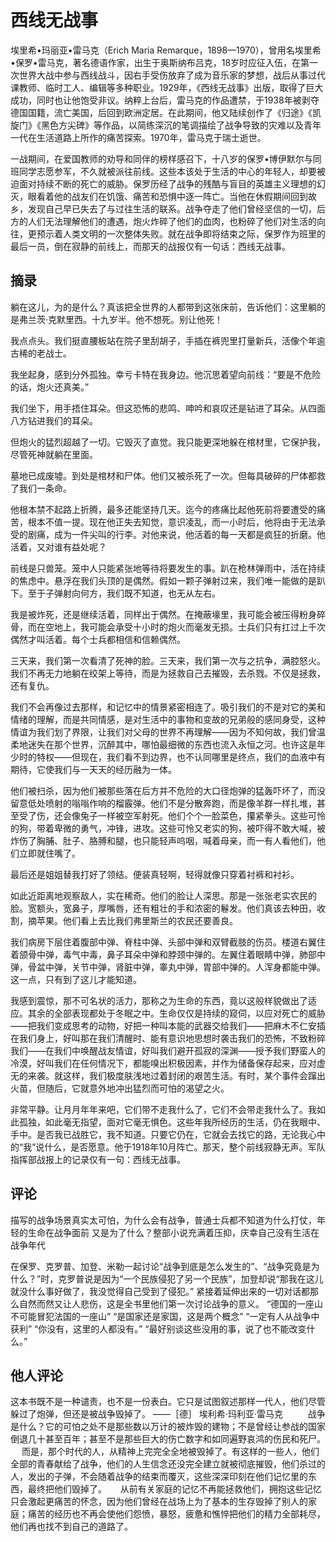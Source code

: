 # 西线无战事

埃里希•玛丽亚•雷马克（Erich Maria Remarque，1898—1970），曾用名埃里希•保罗•雷马克，著名德语作家，出生于奥斯纳布吕克，18岁时应征入伍，在第一次世界大战中参与西线战斗，因右手受伤放弃了成为音乐家的梦想，战后从事过代课教师、临时工人、编辑等多种职业。1929年，《西线无战事》出版，取得了巨大成功，同时也让他饱受非议。纳粹上台后，雷马克的作品遭禁，于1938年被剥夺德国国籍，流亡美国，后回到欧洲定居。在此期间，他又陆续创作了《归途》《凯旋门》《黑色方尖碑》等作品，以简练深沉的笔调描绘了战争导致的灾难以及青年一代在生活道路上所作的痛苦探索。1970年，雷马克于瑞士逝世。



一战期间，在爱国教师的劝导和同伴的榜样感召下，十八岁的保罗•博伊默尔与同班同学志愿参军，不久就被派往前线。这些本该处于生活的中心的年轻人，却要被迫面对持续不断的死亡的威胁。保罗历经了战争的残酷与盲目的英雄主义理想的幻灭，眼看着他的战友们在饥饿、痛苦和恐惧中逐一阵亡。当他在休假期间回到故乡，发现自己早已失去了与过往生活的联系。战争夺走了他们曾经坚信的一切，后方的人们无法理解他们的遭遇，炮火炸碎了他们的血肉，也粉碎了他们对生活的向往，更预示着人类文明的一次整体失败。就在战争即将结束之际，保罗作为班里的最后一员，倒在寂静的前线上，而那天的战报仅有一句话：西线无战事。

## 摘录

躺在这儿，为的是什么？真该把全世界的人都带到这张床前，告诉他们：这里躺的是弗兰茨·克默里西。十九岁半。他不想死。别让他死！

我点点头。我们挺直腰板站在院子里刮胡子，手插在裤兜里打量新兵，活像个年逾古稀的老战士。

我坐起身，感到分外孤独。幸亏卡特在我身边。他沉思着望向前线：“要是不危险的话，炮火还真美。”

我们坐下，用手捂住耳朵。但这恐怖的悲鸣、呻吟和哀叹还是钻进了耳朵。从四面八方钻进我们的耳朵。

但炮火的猛烈超越了一切。它毁灭了直觉。我只能更深地躲在棺材里，它保护我，尽管死神就躺在里面。

墓地已成废墟。到处是棺材和尸体。他们又被杀死了一次。但每具破碎的尸体都救了我们一条命。

他根本禁不起路上折腾，最多还能坚持几天。迄今的疼痛比起他死前将要遭受的痛苦，根本不值一提。现在他正失去知觉，意识凌乱，而一小时后，他将由于无法承受的剧痛，成为一件尖叫的行李。对他来说，他活着的每一天都是疯狂的折磨。他活着，又对谁有益处呢？

前线是只兽笼。笼中人只能紧张地等待将要发生的事。趴在枪林弹雨中，活在持续的焦虑中。悬浮在我们头顶的是偶然。假如一颗子弹射过来，我们唯一能做的是趴下。至于子弹射向何方，我们既不知道，也无从左右。

我是被炸死，还是继续活着，同样出于偶然。在掩蔽壕里，我可能会被压得粉身碎骨，而在空地上，我可能会承受十小时的炮火而毫发无损。士兵们只有扛过上千次偶然才叫活着。每个士兵都相信和信赖偶然。

三天来，我们第一次看清了死神的脸。三天来，我们第一次与之抗争，满腔怒火。我们不再无力地躺在绞架上等待，而是为拯救自己去摧毁，去杀戮。不仅是拯救，还有复仇。

我们不会再像过去那样，和记忆中的情景紧密相连了。吸引我们的不是对它的美和情绪的理解，而是共同情感，是对生活中的事物和变故的兄弟般的感同身受，这种情谊为我们划了界限，让我们对父母的世界不再理解——因为不知何故，我们曾温柔地迷失在那个世界，沉醉其中，哪怕最细微的东西也流入永恒之河。也许这是年少时的特权——但现在，我们看不到边界，也不认同哪里是终点，我们的血液中有期待，它使我们与一天天的经历融为一体。

他们被扫杀，因为他们被那些落在后方并不危险的大口径炮弹的猛轰吓坏了，而没留意低处喷射的嗡嗡作响的榴霰弹。他们不是分散奔跑，而是像羊群一样扎堆，甚至受了伤，还会像兔子一样被空军射死。他们个个一脸菜色，攥紧拳头。这些可怜的狗，带着卑微的勇气，冲锋，进攻。这些可怜又老实的狗，被吓得不敢大喊，被炸伤了胸脯、肚子、胳膊和腿，也只能轻声呜咽，喊着母亲，而一有人看他们，他们立即就住嘴了。

最后还是姐姐替我打好了领结。便装真轻啊，轻得就像只穿着衬裤和衬衫。

如此近距离地观察敌人，实在稀奇。他们的脸让人深思。那是一张张老实农民的脸。宽额头，宽鼻子，厚嘴唇，还有粗壮的手和浓密的鬈发。他们真该去种田，收割，摘苹果。他们看上去比我们弗里斯兰的农民还要善良。

我们病房下层住着腹部中弹、脊柱中弹、头部中弹和双臂截肢的伤员。楼道右翼住着颌骨中弹，毒气中毒，鼻子耳朵中弹和脖颈中弹的。左翼住着眼睛中弹，肺部中弹，骨盆中弹，关节中弹，肾脏中弹，睾丸中弹，胃部中弹的。人浑身都能中弹。这一点，只有到了这儿才能知道。

我感到震惊，那不可名状的活力，那称之为生命的东西，竟以这般样貌做出了适应。其余的全部表现都处于冬眠之中。生命仅仅是持续的窥伺，以应对死亡的威胁——把我们变成思考的动物，好把一种叫本能的武器交给我们——把麻木不仁安插在我们身上，好叫那在我们清醒时、能有意识地思想时袭击我们的恐怖，不致粉碎我们——在我们中唤醒战友情谊，好叫我们避开孤寂的深渊——授予我们野蛮人的冷漠，好叫我们在任何情况下，都能嗅出积极因素，并作为储备保存起来，应对虚无的来袭。就这样，我们极度肤浅地过着封闭的艰苦生活。有时，某个事件会蹿出火苗，但随后，它就意外地冲出猛烈而可怕的渴望之火。

非常平静。让月月年年来吧，它们带不走我什么了，它们不会带走我什么了。我如此孤独，如此毫无指望，面对它毫无惧色。这些年我所经历的生活，仍在我眼中、手中。是否我已战胜它，我不知道。只要它仍在，它就会去找它的路，无论我心中的“我”说什么，是否愿意。他于1918年10月阵亡。那天，整个前线寂静无声。军队指挥部战报上的记录仅有一句：西线无战事。

## 评论

描写的战争场景真实太可怕，为什么会有战争，普通士兵都不知道为什么打仗，年轻的生命在战争面前 又是为了什么？整部小说充满着压抑，庆幸自己没有生活在战争年代

在保罗、克罗普、加登、米勒一起讨论“战争到底是怎么发生的”、“战争究竟是为什么？”时，克罗普说是因为“一个民族侵犯了另一个民族”，加登却说“那我在这儿就没什么事好做了，我没觉得自己受到了侵犯。” 紧接着延伸出来的一切对话都那么自然而然又让人悲伤，这是全书里他们第一次讨论战争的意义。 “德国的一座山不可能冒犯法国的一座山” “是国家还是家国，这是两个概念” “一定有人从战争中获利” “你没有，这里的人都没有。” “最好别谈这些没用的事，说了也不能改变什么。”

## 他人评论

这本书既不是一种谴责，也不是一份表白。它只是试图叙述那样一代人，他们尽管躲过了炮弹，但还是被战争毁掉了。                     ——［德］ 埃利希·玛利亚·雷马克 　 　 战争是什么？它的可怕之处不是那些数以万计的被炸毁的建物；不是曾经让参战的国家倒退几十甚至百年；甚至不是那些巨大的伤亡数字和如同遍野哀鸿的伤民和死尸。 　 而是，那个时代的人，从精神上完完全全地被毁掉了。有这样的一些人，他们全部的青春献给了战争，他们的人生信念还没完全建立就被彻底摧毁，他们杀过的人，发出的子弹，不会随着战争的结束而覆灭，这些深深印刻在他们记忆里的东西，最终把他们毁掉了。 　 从前有关家庭的记忆不再能拯救他们，拥抱这些记忆只会激起更痛苦的怀念，因为他们曾经在战场上为了基本的生存毁掉了别人的家庭；痛苦的经历也不再会使他们怨愤，暴怒，疲惫和憔悴把他们的精力全部耗尽，他们再也找不到自己的道路了。

